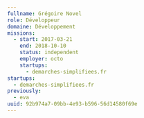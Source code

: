 ```yaml
---
fullname: Grégoire Novel
role: Développeur
domaine: Développement
missions:
  - start: 2017-03-21
    end: 2018-10-10
    status: independent
    employer: octo
    startups:
      - demarches-simplifiees.fr
startups:
  - demarches-simplifiees.fr
previously:
  - eva
uuid: 92b974a7-09bb-4e93-b596-56d14580f69e
---
```

